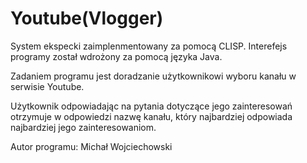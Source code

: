 # Youtube(Vlogger)

System ekspecki zaimplenmentowany za pomocą CLISP.
Interefejs programy został wdrożony za pomocą języka Java.

Zadaniem programu jest doradzanie użytkownikowi
wyboru kanału w serwisie Youtube.

Użytkownik odpowiadając na pytania
dotyczące jego zainteresowań otrzymuje w odpowiedzi nazwę kanału,
który najbardziej odpowiada najbardziej jego zainteresowaniom.

Autor programu:
Michał Wojciechowski
